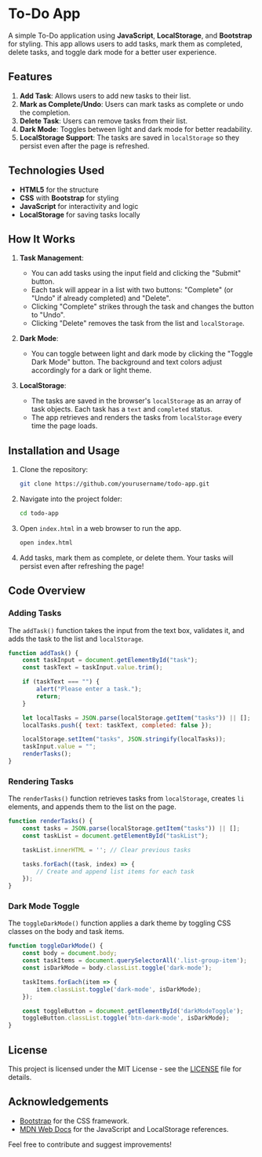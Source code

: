 # To-Do App

A simple To-Do application using **JavaScript**, **LocalStorage**, and **Bootstrap** for styling. This app allows users to add tasks, mark them as completed, delete tasks, and toggle dark mode for a better user experience.

## Features

1. **Add Task**: Allows users to add new tasks to their list.
2. **Mark as Complete/Undo**: Users can mark tasks as complete or undo the completion.
3. **Delete Task**: Users can remove tasks from their list.
4. **Dark Mode**: Toggles between light and dark mode for better readability.
5. **LocalStorage Support**: The tasks are saved in `localStorage` so they persist even after the page is refreshed.

## Technologies Used

- **HTML5** for the structure
- **CSS** with **Bootstrap** for styling
- **JavaScript** for interactivity and logic
- **LocalStorage** for saving tasks locally

## How It Works

1. **Task Management**: 
    - You can add tasks using the input field and clicking the "Submit" button.
    - Each task will appear in a list with two buttons: "Complete" (or "Undo" if already completed) and "Delete".
    - Clicking "Complete" strikes through the task and changes the button to "Undo".
    - Clicking "Delete" removes the task from the list and `localStorage`.
    
2. **Dark Mode**:
    - You can toggle between light and dark mode by clicking the "Toggle Dark Mode" button. The background and text colors adjust accordingly for a dark or light theme.

3. **LocalStorage**:
    - The tasks are saved in the browser's `localStorage` as an array of task objects. Each task has a `text` and `completed` status.
    - The app retrieves and renders the tasks from `localStorage` every time the page loads.

## Installation and Usage

1. Clone the repository:

    ```bash
    git clone https://github.com/yourusername/todo-app.git
    ```

2. Navigate into the project folder:

    ```bash
    cd todo-app
    ```

3. Open `index.html` in a web browser to run the app.

    ```bash
    open index.html
    ```

4. Add tasks, mark them as complete, or delete them. Your tasks will persist even after refreshing the page!

## Code Overview

### Adding Tasks

The `addTask()` function takes the input from the text box, validates it, and adds the task to the list and `localStorage`.

```javascript
function addTask() {
    const taskInput = document.getElementById("task");
    const taskText = taskInput.value.trim();

    if (taskText === "") {
        alert("Please enter a task.");
        return;
    }

    let localTasks = JSON.parse(localStorage.getItem("tasks")) || [];
    localTasks.push({ text: taskText, completed: false });

    localStorage.setItem("tasks", JSON.stringify(localTasks));
    taskInput.value = "";
    renderTasks();
}
```

### Rendering Tasks

The `renderTasks()` function retrieves tasks from `localStorage`, creates `li` elements, and appends them to the list on the page.

```javascript
function renderTasks() {
    const tasks = JSON.parse(localStorage.getItem("tasks")) || [];
    const taskList = document.getElementById("taskList");

    taskList.innerHTML = ''; // Clear previous tasks

    tasks.forEach((task, index) => {
        // Create and append list items for each task
    });
}
```

### Dark Mode Toggle

The `toggleDarkMode()` function applies a dark theme by toggling CSS classes on the body and task items.

```javascript
function toggleDarkMode() {
    const body = document.body;
    const taskItems = document.querySelectorAll('.list-group-item');
    const isDarkMode = body.classList.toggle('dark-mode');

    taskItems.forEach(item => {
        item.classList.toggle('dark-mode', isDarkMode);
    });

    const toggleButton = document.getElementById('darkModeToggle');
    toggleButton.classList.toggle('btn-dark-mode', isDarkMode);
}
```

## License

This project is licensed under the MIT License - see the [LICENSE](LICENSE) file for details.

## Acknowledgements

- [Bootstrap](https://getbootstrap.com/) for the CSS framework.
- [MDN Web Docs](https://developer.mozilla.org/) for the JavaScript and LocalStorage references.

Feel free to contribute and suggest improvements!
